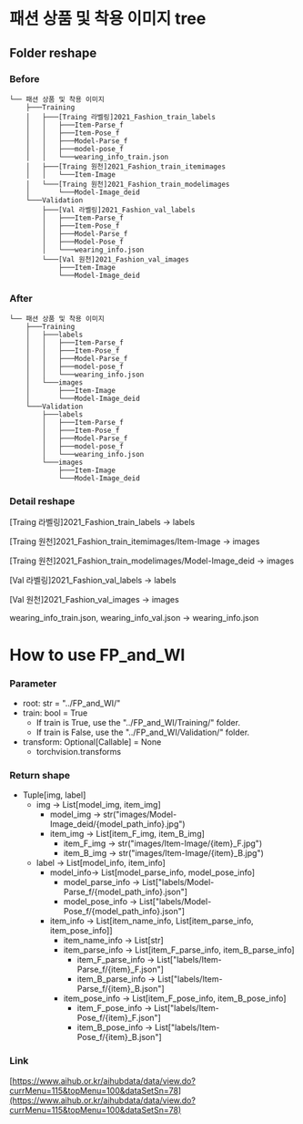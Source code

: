 # 패션 상품 및 착용 이미지 tree

## Folder reshape

### Before

```
└── 패션 상품 및 착용 이미지
    ├───Training
    │   ├───[Traing 라벨링]2021_Fashion_train_labels
    │   │   ├───Item-Parse_f
    │   │   ├───Item-Pose_f
    │   │   ├───Model-Parse_f
    │   │   ├───model-pose_f
    │   │   └───wearing_info_train.json
    │   ├───[Traing 원천]2021_Fashion_train_itemimages
    │   │   └───Item-Image 
    │   └───[Traing 원천]2021_Fashion_train_modelimages
    │       └───Model-Image_deid
    └───Validation
        ├───[Val 라벨링]2021_Fashion_val_labels
        │   ├───Item-Parse_f
        │   ├───Item-Pose_f
        │   ├───Model-Parse_f
        │   ├───Model-Pose_f
        │   └───wearing_info.json
        └───[Val 원천]2021_Fashion_val_images
            ├───Item-Image
            └───Model-Image_deid
```

### After

```
└── 패션 상품 및 착용 이미지
    ├───Training
    │   ├───labels
    │   │   ├───Item-Parse_f
    │   │   ├───Item-Pose_f
    │   │   ├───Model-Parse_f
    │   │   ├───model-pose_f
    │   │   └───wearing_info.json
    │   └───images
    │       ├───Item-Image 
    │       └───Model-Image_deid
    └───Validation
        ├───labels
        │   ├───Item-Parse_f
        │   ├───Item-Pose_f
        │   ├───Model-Parse_f
        │   ├───model-pose_f
        │   └───wearing_info.json
        └───images
            ├───Item-Image
            └───Model-Image_deid
```

### Detail reshape

[Traing 라벨링]2021_Fashion_train_labels -> labels

[Traing 원천]2021_Fashion_train_itemimages/Item-Image -> images

[Traing 원천]2021_Fashion_train_modelimages/Model-Image_deid -> images

[Val 라벨링]2021_Fashion_val_labels -> labels

[Val 원천]2021_Fashion_val_images -> images

wearing_info_train.json, wearing_info_val.json -> wearing_info.json

# How to use FP_and_WI

### Parameter

* root: str = "../FP_and_WI/"
* train: bool = True
    * If train is True, use the "../FP_and_WI/Training/" folder.
    * If train is False, use the "../FP_and_WI/Validation/" folder.
* transform: Optional[Callable] = None
    * torchvision.transforms

### Return shape

* Tuple[img, label]
    * img -> List[model_img, item_img]
        * model_img -> str("images/Model-Image_deid/{model_path_info}.jpg")
        * item_img -> List[item_F_img, item_B_img]
            * item_F_img -> str("images/Item-Image/{item}_F.jpg")
            * item_B_img -> str("images/Item-Image/{item}_B.jpg")
    * label -> List[model_info, item_info]
        * model_info-> List[model_parse_info, model_pose_info]
            * model_parse_info -> List["labels/Model-Parse_f/{model_path_info}.json"]
            * model_pose_info -> List["labels/Model-Pose_f/{model_path_info}.json"]
        * item_info -> List[item_name_info, List[item_parse_info, item_pose_info]]
            * item_name_info -> List[str]
            * item_parse_info -> List[item_F_parse_info, item_B_parse_info]
                * item_F_parse_info -> List["labels/Item-Parse_f/{item}_F.json"]
                * item_B_parse_info -> List["labels/Item-Parse_f/{item}_B.json"]
            * item_pose_info -> List[item_F_pose_info, item_B_pose_info]
                * item_F_pose_info -> List["labels/Item-Pose_f/{item}_F.json"]
                * item_B_pose_info -> List["labels/Item-Pose_f/{item}_B.json"]

### Link

[https://www.aihub.or.kr/aihubdata/data/view.do?currMenu=115&topMenu=100&dataSetSn=78](https://www.aihub.or.kr/aihubdata/data/view.do?currMenu=115&topMenu=100&dataSetSn=78)
